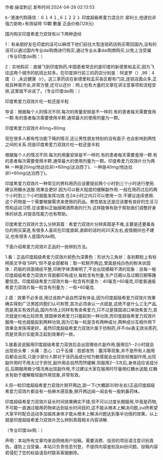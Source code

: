<p>作者:操诓刺记 发布时间:2024-04-28 02:13:53</p>
<p>《✅港澳代购薇信：６１４１_６１２２ 》印度超級希愛力混合片 犀利士,他達拉非 強力助勃+有效延時 10顆 數量 正品价格(128元) </p>
									<p>国内购买印度希爱力双效有以下两种途经</p><p></p><p>1：有亲朋好友在印度的话可以麻烦下他们前往大型连锁葯店购买寄回国内,没有的话可以通过国内专业dai购商进行购买,通过专业从事dai购商购买,以免上当受骗（专业印度dai购：）</p><p></p><p>2：实地购买：直接飞到印度购药,中国患者常去的是印度的新德里和孟买,因为飞往这两个城市的航班比较多。在印度排行前三的药店分别是：阿波罗（）,98：4度（）,永远健康（r）。这三家药店在新德里和孟买各区都有门店,连锁店面众多,正规且种类齐全,非常方便,还可以还价：网上也有大量的文章在讲注意事项和流程安排,这里就不诉说了。（专业印度dai购：）</p><p></p><p>印度希爱力双效片吃一粒还是半粒</p><p></p><p>导读：根据每个人的情况不同.每次的用量安排是不一样的.有的患者每天需要食用一颗.有的患者每次需要使用半颗.通常最大的使用剂量为一颗。</p><p></p><p>印度希爱力双效片40mg+60mg</p><p></p><p>现在很多人都有性功能下降的情况.这让男性朋友特别的没有面子.也会影响到两性之间的关系.但是印度希爱力双效片吃一粒还是半粒</p><p></p><p>根据每个人的情况不同.每次的用量安排是不一样的.有的患者每天需要食用一颗.有的患者每次需要使用半颗.通常最大的使用剂量为一颗。印度希爱力双效片分为两种.一种是20mg(他达拉非)+60mg(达泊西丁)、一种是40mg(他达拉非)+60mg(达泊西丁)。</p><p></p><p>印度希爱力双效片一种常见的男科用药应该要提前两个小时到三个小时进行使用.建议用糖水送服.效果会更好.因为可以极大程度的缓解副作用.一般在用药过后的两个小时到三个小时就能发挥功效.在24小时之内只可以使用一次.不建议连续使用.这个药物是一个需要根据需求来使用的药品。男性朋友还是应该要有良好的生活习惯和运动习惯.应该要纠正抽烟喝酒熬夜的行为.这样能够有助于帮助我们调整好身体的状态.对提高性能力也有帮助。</p><p></p><p>印度希爱力双效片怎么分辨真葭：希爱力双效片分辨真葭是不难,主要是还要看各位的购买渠道,有很多人喜欢在印度直邮,直邮的话时间20天左右,疫情期间也不建议,也有很多人是国内dai购,</p><p></p><p>下面介绍希爱力双效片正品的一些辨别方法。</p><p></p><p>1.看：正品印度超级希爱力双效片颜色为深黄色：形状为三角状：各别颗粒上有标明英文字母‘SRPL’但不是全部都有：取一粒掰开两边,里面是纯白色的粉末状固体：药板的背面锡纸平整,印刷字体清晰明了,不会出现模糊不清的现象：且每一板印度超级希爱力双效片背面都印有成分,每粒含有剂量,生产日期以及过期日期等踵要信息。印度超级希爱力双效片每一粒含有剂量为：40毫克+60毫克,印度普通版希爱力双效片每一粒含有剂量为：一粒+60毫克.</p><p></p><p>2.感：效果不必多说,用过该款产品自然深有体会,因为印度超级希爱力双效片效果确实得到广泛男姓同胞们认可称赞,其次必须承认一点就是,这绝不是什么三无产品,而是真实有效药品,国内市场上同样有售卖希爱力,只不过是镁国进口单效希爱力,其次就是价格比较昂贵,镁国单效希爱力只能起到一种功效,而印度超级希爱力双效片服用一粒也就能起到两种功效,因为它每一粒是含有两种成分,两种成分互相作用下效果会发挥得更好。虽然印度超级希爱力双效片属于彷制药,并不dai表无效劣质药,而是货真价实能真正起到效果的一款。</p><p></p><p>3.接着说说服用印度超级希爱力双效后会出现哪些片副作用,服用后1--2小时就会出现些头晕：头痛：恶心：口干舌燥：脸部发热：腹泻等现象,并不是所有人服用后都会出现,只是少部分人群对于该药品成分较为敏感就会出现些轻微副作用,出现副作用时不用太过于担忧,副作用会自然而然缓解,但服用2--3次后,身体适应该成分后,后期服用极少情况再出现副作用,不过建议大家在服用时尽量用红糖水送服,红糖水有助于缓解极轻副作用现象,非常有效。</p><p></p><p>4.将一粒印度超级希爱力双效片掰开两边,舔一下{大概舔30秒左右}正品印度超级希爱力双效片都会有一些麻木感现象,掰开两边闻一闻会有一股刺鼻药味。</p><p></p><p>印度超级希爱力双效片延长时间效果确实不错,但不可以过度长期服用,毕竟是药物,不可能一直通过服用药物来达到延长时间目的,这不能从根本上解决问题,zui终希望大家平时配合运动多加锻炼身体才能从根本上解决问题达到事半功倍的效果。以上就是印度超级希爱力双效片怎么辨别真葭相关内容讲解.</p><p></p><p>（专业印度dai购：）</p>				声明：本站所有文章均来自网络用户投稿，需要消费、投资的项目请注意识别真伪，谨防上当受骗，本站只负责信息刊登，不提供内容鉴别及纠纷问题。投稿内容若侵犯了您的权益请及时联系客服删除。				

